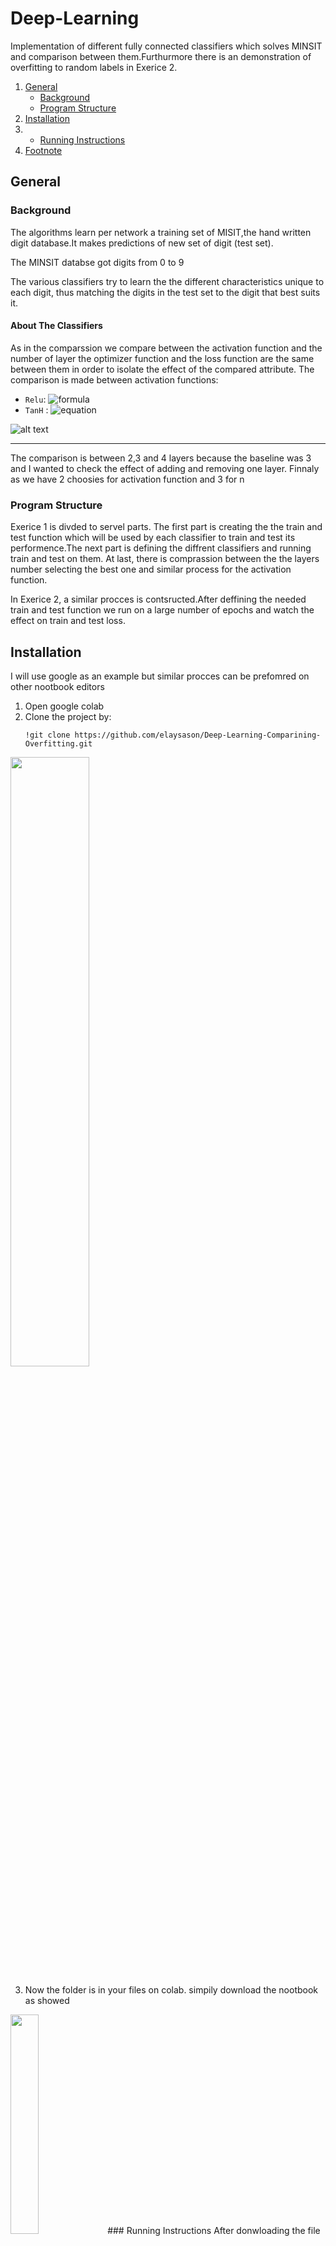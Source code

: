 # Deep-Learning
Implementation of different fully connected classifiers which solves MINSIT and comparison between them.Furthurmore there is an demonstration of overfitting to random labels in Exerice 2.

1. [General](#General)
    - [Background](#background)
    - [Program Structure](https://github.com/elaysason/Deep-Learning-Comparining-Overfitting/blob/main/README.md#program-structure)
2. [Installation](#installation)
3.  - [Running Instructions](https://github.com/elaysason/Deep-Learning-Comparining-Overfitting/blob/main/README.md#running-instructions)
4. [Footnote](#footnote)

## General

### Background
The algorithms learn per network a training set of MISIT,the hand written digit database.It makes predictions of new set of digit (test set).

The MINSIT databse got digits from 0 to 9

The various classifiers try to learn the the different characteristics unique to each digit, thus matching the digits in the test set to the digit that best suits it.

#### About The Classifiers
As in the comparssion we compare between the activation function and the number of layer the optimizer function and the loss function are the same between them in order to isolate the effect of the compared attribute. The comparison is made between activation functions:
* ```Relu```: 
![formula](https://render.githubusercontent.com/render/math?math=\color{black}\large{Relu(x)=max(0,x)})	
* ```TanH``` : 
![equation](https://wikimedia.org/api/rest_v1/media/math/render/svg/f8e81902c8d71b06c246769bad0fe17c9cf1efd9)


![alt text](https://i.imgur.com/lTGxBYP.png)
***
The comparison is between 2,3 and 4 layers because the baseline was 3 and I wanted to check the effect of adding and removing one layer. Finnaly as we have 2 choosies for activation function and 3 for n
 
### Program Structure
Exerice 1 is divded to servel parts. The first part is creating the the train and test function which will be used by each classifier to train and test its performence.The next part is defining the diffrent classifiers and running train and test on them. At last, there is comprassion between the the layers number selecting the best one and similar process for the activation function. 

In Exerice 2, a similar procces is contsructed.After deffining the needed train and test function we run on a large number of epochs and watch the effect on train and test loss.


## Installation
I will use google as an example but similar procces can be prefomred on other nootbook editors
1. Open google colab
2. Clone the project by:
	```
	!git clone https://github.com/elaysason/Deep-Learning-Comparining-Overfitting.git
	```	
<img src="https://i.imgur.com/GpMGS2t.png" data-canonical-src="https://gyazo.com/eb5c5741b6a9a16c692170a41a49c858.png" width=50% height=50% />

3. Now the folder is in your files on colab. simpily download the nootbook as showed
<img src="https://i.imgur.com/yl4jdKr.png" data-canonical-src="https://gyazo.com/eb5c5741b6a9a16c692170a41a49c858.png" width=30% height=30% />
### Running Instructions
After donwloading the file on colab. Press on file -> open nootbook -> Upload and then drop to downloaded file.

Now you can run the whole nootbok or specfic cells.
	 
## Footnote:
The paramters which wasn't comppared in Exerice 1 was determinted from the baseline case which was given.
